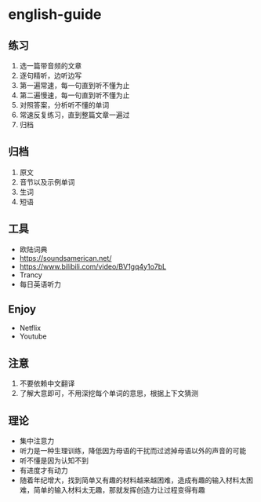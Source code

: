 # english-guide

## 练习

1. 选一篇带音频的文章
2. 逐句精听，边听边写
3. 第一遍常速，每一句直到听不懂为止
4. 第二遍慢速，每一句直到听不懂为止
5. 对照答案，分析听不懂的单词
7. 常速反复练习，直到整篇文章一遍过
8. 归档

## 归档

1. 原文
2. 音节以及示例单词
3. 生词
4. 短语

## 工具

- 欧陆词典
- https://soundsamerican.net/
- https://www.bilibili.com/video/BV1gq4y1o7bL
- Trancy
- 每日英语听力

## Enjoy

- Netflix
- Youtube

## 注意

1. 不要依赖中文翻译
2. 了解大意即可，不用深挖每个单词的意思，根据上下文猜测

## 理论

- 集中注意力
- 听力是一种生理训练，降低因为母语的干扰而过滤掉母语以外的声音的可能
- 听不懂是因为认知不到
- 有进度才有动力
- 随着年纪增大，找到简单又有趣的材料越来越困难，造成有趣的输入材料太困难，简单的输入材料太无趣，那就发挥创造力让过程变得有趣
